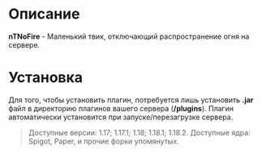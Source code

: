 # Описание
**nTNoFire** - Маленький твик, отключающий распространение огня на сервере.

# Установка
Для того, чтобы установить плагин, потребуется лишь установить **.jar** файл в директорию плагинов вашего сервера (**/plugins**). Плагин автоматически установится при запуске/перезагрузке сервера.
> Доступные версии: 1.17; 1.17.1; 1.18; 1.18.1; 1.18.2. Доступные ядра: Spigot, Paper, и прочие форки упомянутых.
